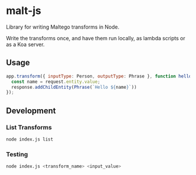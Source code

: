 # malt-js

Library for writing Maltego transforms in Node.

Write the transforms once, and have them run locally, as lambda scripts or as a Koa server.

## Usage

```javascript
app.transform({ inputType: Person, outputType: Phrase }, function helloWorld(request, response){
  const name = request.entity.value;
  response.addChildEntity(Phrase(`Hello ${name}`))
});
```



## Development

### List Transforms

```bash
node index.js list
```





### Testing

```bash
node index.js <transform_name> <input_value>
```

